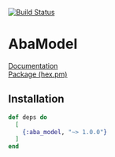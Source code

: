 [![Build Status](https://travis-ci.org/jscheel42/aba_model.svg?branch=master)](https://travis-ci.org/jscheel42/aba_model)

# AbaModel

[Documentation]<br />
[Package (hex.pm)]

## Installation

```elixir
def deps do
  [
    {:aba_model, "~> 1.0.0"}
  ]
end
```

[Documentation]:https://hexdocs.pm/aba_model
[Package (hex.pm)]:https://hex.pm/packages/aba_model